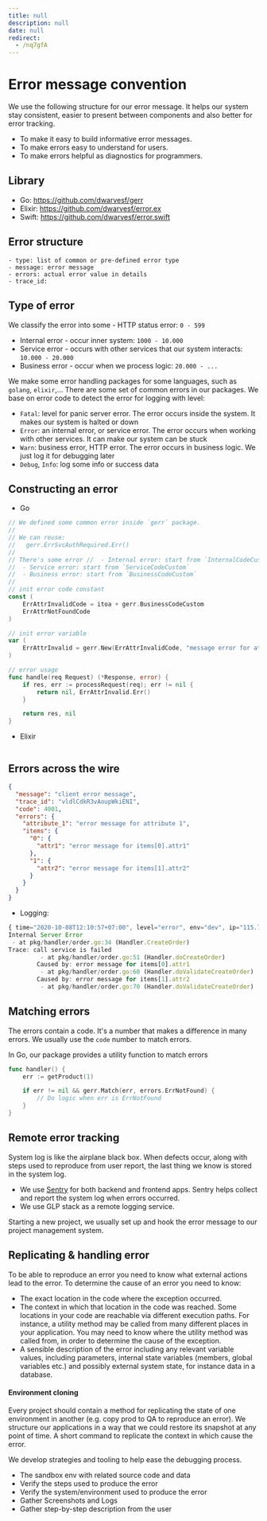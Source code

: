 ```yaml
---
title: null
description: null
date: null
redirect:
  - /nq7gfA
---
```


# Error message convention

We use the following structure for our error message. It helps our system stay consistent, easier to present between components and also better for error tracking.

- To make it easy to build informative error messages.
- To make errors easy to understand for users.
- To make errors helpful as diagnostics for programmers.

## Library

- Go: <https://github.com/dwarvesf/gerr>
- Elixir: <https://github.com/dwarvesf/error.ex>
- Swift: <https://github.com/dwarvesf/error.swift>

## Error structure

```
- type: list of common or pre-defined error type
- message: error message
- errors: actual error value in details
- trace_id:
```

## Type of error

We classify the error into some - HTTP status error: `0 - 599`

- Internal error - occur inner system: `1000 - 10.000`
- Service error - occurs with other services that our system interacts: `10.000 - 20.000`
- Business error - occur when we process logic: `20.000 - ...`

We make some error handling packages for some languages, such as `golang`, `elixir`,... There are some set of common errors in our packages. We base on error code to detect the error for logging with level:

- `Fatal`: level for panic server error. The error occurs inside the system. It makes our system is halted or down
- `Error`: an internal error, or service error. The error occurs when working with other services. It can make our system can be stuck
- `Warn`: business error, HTTP error. The error occurs in business logic. We just log it for debugging later
- `Debug`, `Info`: log some info or success data

## Constructing an error

- Go

```go
// We defined some common error inside `gerr` package.
//
// We can reuse:
//   gerr.ErrSvcAuthRequired.Err()
//
// There's some error //  - Internal error: start from `InternalCodeCustom`
//  - Service error: start from `ServiceCodeCustom`
//  - Business error: start from `BusinessCodeCustom`
//
// init error code constant
const (
    ErrAttrInvalidCode = itoa + gerr.BusinessCodeCustom
    ErrAttrNotFoundCode
)

// init error variable
var (
    ErrAttrInvalid = gerr.New(ErrAttrInvalidCode, "message error for attr")
)

// error usage
func handle(req Request) (*Response, error) {
    if res, err := processRequest(req); err != nil {
        return nil, ErrAttrInvalid.Err()
    }

    return res, nil
}
```

- Elixir

```elixir

```

## Errors across the wire

```json
{
  "message": "client error message",
  "trace_id": "vldlCdkR3vAoupWkiENI",
  "code": 4001,
  "errors": {
    "attribute_1": "error message for attribute 1",
    "items": {
      "0": {
        "attr1": "error message for items[0].attr1"
      },
      "1": {
        "attr2": "error message for items[1].attr2"
      }
    }
  }
}
```

- Logging:

```js
{ time="2020-10-08T12:10:57+07:00", level="error", env="dev", ip="115.73.208.232", method="POST", path="/orders", service="example-be", statusCode="500", traceId="vldlCdkR3vAoupWkiENI", userAgent="insomnia/2020.4.1" }
Internal Server Error
 - at pkg/handler/order.go:34 (Handler.CreateOrder)
Trace: call service is failed
         - at pkg/handler/order.go:51 (Handler.doCreateOrder)
        Caused by: error message for items[0].attr1
         - at pkg/handler/order.go:60 (Handler.doValidateCreateOrder)
        Caused by: error message for items[1].attr2
         - at pkg/handler/order.go:70 (Handler.doValidateCreateOrder)
```

## Matching errors

The errors contain a code. It's a number that makes a difference in many errors. We usually use the `code` number to match errors.

In Go, our package provides a utility function to match errors

```go
func handler() {
    err := getProduct(1)

    if err != nil && gerr.Match(err, errors.ErrNotFound) {
        // Do logic when err is ErrNotFound
    }
}
```

## Remote error tracking

System log is like the airplane black box. When defects occur, along with steps used to reproduce from user report, the last thing we know is stored in the system log.

- We use [Sentry](sentry.io) for both backend and frontend apps. Sentry helps collect and report the system log when errors occurred.
- We use GLP stack as a remote logging service.

Starting a new project, we usually set up and hook the error message to our project management system.

## Replicating & handling error

To be able to reproduce an error you need to know what external actions lead to the error. To determine the cause of an error you need to know:

- The exact location in the code where the exception occurred.
- The context in which that location in the code was reached. Some locations in your code are reachable via different execution paths. For instance, a utility method may be called from many different places in your application. You may need to know where the utility method was called from, in order to determine the cause of the exception.
- A sensible description of the error including any relevant variable values, including parameters, internal state variables (members, global variables etc.) and possibly external system state, for instance data in a database.

#### Environment cloning

Every project should contain a method for replicating the state of one environment in another (e.g. copy prod to QA to reproduce an error). We structure our applications in a way that we could restore its snapshot at any point of time. A short command to replicate the context in which cause the error.

We develop strategies and tooling to help ease the debugging process.

- The sandbox env with related source code and data
- Verify the steps used to produce the error
- Verify the system/environment used to produce the error
- Gather Screenshots and Logs
- Gather step-by-step description from the user

